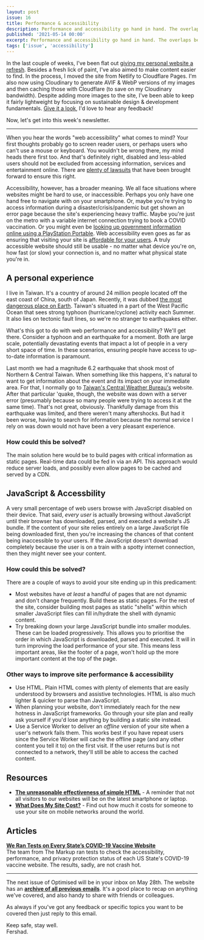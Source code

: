 ```yaml
---
layout: post
issue: 16
title: Performance & accessibility
description: Performance and accessibility go hand in hand. The overlaps between the two are present in more ways than you might think.
published: '2021-05-14 00:00'
excerpt: Performance and accessibility go hand in hand. The overlaps between the two are present in more ways than you might think.
tags: ['issue', 'accessibility']
---
```

<!-- # Performance and Accessibility -->

In the last couple of weeks, I've been flat out [giving my personal website a refresh](https://fershad.com/?utm_source=optimised&utm_medium=email&utm_campaign=update). Besides a fresh lick of paint, I've also aimed to make content easier to find. In the process, I moved the site from Netlify to Cloudflare Pages. I'm also now using Cloudinary to generate AVIF & WebP versions of my images and then caching those with Cloudflare (to save on my Cloudinary bandwidth). Despite adding more images to the site, I've been able to keep it fairly lightweight by focusing on sustainable design & development fundamentals. [Give it a look](https://fershad.com/?utm_source=optimised&utm_medium=email&utm_campaign=update), I'd love to hear any feedback!

Now, let's get into this week's newsletter.

***

When you hear the words "web accessibility" what comes to mind? Your first thoughts probably go to screen reader users, or perhaps users who can't use a mouse or keyboard. You wouldn't be wrong there, my mind heads there first too. And that's definitely right, disabled and less-abled users should not be excluded from accessing information, services and entertainment online. There are [plenty of lawsuits](https://www.essentialaccessibility.com/blog/web-accessibility-lawsuits) that have been brought forward to ensure this right.

Accessibility, however, has a broader meaning. We all face situations where websites might be hard to use, or inaccessible. Perhaps you only have one hand free to navigate with on your smartphone. Or, maybe you're trying to access information during a disaster/crisis/pandemic but get shown an error page because the site's experiencing heavy traffic. Maybe you're just on the metro with a variable internet connection trying to book a COVID vaccination. Or you might even be [looking up government information online using a PlayStation Portable](https://shkspr.mobi/blog/2021/01/the-unreasonable-effectiveness-of-simple-html/). Web accessibility even goes as far as ensuring that visiting your site is [affordable for your users](https://whatdoesmysitecost.com/). A truly accessible website should still be usable - no matter what device you're on, how fast (or slow) your connection is, and no matter what physical state you're in.

## A personal experience

I live in Taiwan. It's a country of around 24 million people located off the east coast of China, south of Japan. Recently, it was dubbed [the most dangerous place on Earth](https://www.economist.com/leaders/2021/05/01/the-most-dangerous-place-on-earth). Taiwan's situated in a part of the West Pacific Ocean that sees strong typhoon (hurricane/cyclone) activity each Summer. It also lies on tectonic fault lines, so we're no stranger to earthquakes either.

What's this got to do with web performance and accessibility? We'll get there. Consider a typhoon and an earthquake for a moment. Both are large scale, potentially devastating events that impact a lot of people in a very short space of time. In these scenarios, ensuring people have access to up-to-date information is paramount.

Last month we had a magnitude 6.2 earthquake that shook most of Northern & Central Taiwan. When something like this happens, it's natural to want to get information about the event and its impact on your immediate area. For that, I normally go to [Taiwan's Central Weather Bureau's](https://www.cwb.gov.tw/V8/E/index.html) website. After that particular 'quake, though, the website was down with a server error (presumably because so many people were trying to access it at the same time). That's not great, obviously. Thankfully damage from this earthquake was limited, and there weren't many aftershocks. But had it been worse, having to search for information because the normal service I rely on was down would not have been a very pleasant experience.

### How could this be solved?

The main solution here would be to build pages with critical information as static pages. Real-time data could be fed in via an API. This approach would reduce server loads, and possibly even allow pages to be cached and served by a CDN.

## JavaScript & Accessbility

A very small percentage of web users browse with JavaScript disabled on their device. That said, *every user* is actually browsing without JavaScript until their browser has downloaded, parsed, and executed a website's JS bundle. If the content of your site relies entirely on a large JavaScript file being downloaded first, then you're increasing the chances of that content being inaccessible to your users. If the JavaScript doesn't download completely because the user is on a train with a spotty internet connection, then they might never see your content.

### How could this be solved?

There are a couple of ways to avoid your site ending up in this predicament:

- Most websites have *at least* a handful of pages that are not dynamic and don't change frequently. Build these as static pages. For the rest of the site, consider building most pages as static "shells" within which smaller JavaScript files can fill in/hydrate the shell with dynamic content.
- Try breaking down your large JavaScript bundle into smaller modules. These can be loaded progressively. This allows you to prioritise the order in which JavaScript is downloaded, parsed and executed. It will in turn improving the load performance of your site. This means less important areas, like the footer of a page, won't hold up the more important content at the top of the page.

### Other ways to improve site performance & accessibility

- Use HTML. Plain HTML comes with plenty of elements that are easily understood by browsers and assistive technologies. HTML is also much lighter & quicker to parse than JavaScript.
- When planning your website, don't immediately reach for the new hotness in JavaScript frameworks. Go through your site plan and really ask yourself if you'd lose anything by building a static site instead.
- Use a Service Worker to deliver an *offline* version of your site when a user's network fails them. This works best if you have repeat users since the Service Worker will cache the offline page (and any other content you tell it to) on the first visit. If the user returns but is not connected to a network, they'll still be able to access the cached content.

## Resources

- **[The unreasonable effectiveness of simple HTML](https://shkspr.mobi/blog/2021/01/the-unreasonable-effectiveness-of-simple-html/)** - A reminder that not all visitors to our websites will be on the latest smartphone or laptop.
- **[What Does My Site Cost?](https://whatdoesmysitecost.com/)** - Find out how much it costs for someone to use your site on mobile networks around the world.

## Articles

**[We Ran Tests on Every State’s COVID-19 Vaccine Website](https://themarkup.org/coronavirus/2021/03/24/we-ran-tests-on-every-states-covid-19-vaccine-website)**  
The team from The Markup ran tests to check the accessibility, performance, and privacy protection status of each US State's COVID-19 vaccine website. The results, sadly, are not crash hot.

***

The next issue of Optimised will be in your inbox on May 28th. The website has an **[archive of all previous emails](https://optimised.email/)**. It's a good place to recap on anything we've covered, and also handy to share with friends or colleagues.

As always if you've got any feedback or specific topics you want to be covered then just reply to this email.

Keep safe, stay well.  
Fershad.